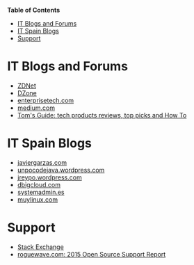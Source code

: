**Table of Contents**
<!-- MarkdownTOC -->

- [IT Blogs and Forums](#it-blogs-and-forums)
- [IT Spain Blogs](#it-spain-blogs)
- [Support](#support)

<!-- /MarkdownTOC -->

# IT Blogs and Forums
- [ZDNet](http://www.zdnet.com/)
- [DZone](https://dzone.com)
- [enterprisetech.com](http://www.enterprisetech.com/)
- [medium.com](https://medium.com)
- [Tom's Guide: tech products reviews, top picks and How To](http://www.tomsguide.com/)

# IT Spain Blogs
- [javiergarzas.com](http://www.javiergarzas.com/)
- [unpocodejava.wordpress.com](https://unpocodejava.wordpress.com/)
- [jreypo.wordpress.com](https://jreypo.wordpress.com/)
- [dbigcloud.com](http://www.dbigcloud.com/)
- [systemadmin.es](http://systemadmin.es/)
- [muylinux.com](http://www.muylinux.com/)

# Support
- [Stack Exchange](high-quality-tech-resources.md#stack-exchange)
- [roguewave.com: 2015 Open Source Support Report](http://www.roguewave.com/programs/open-source-support-report)

